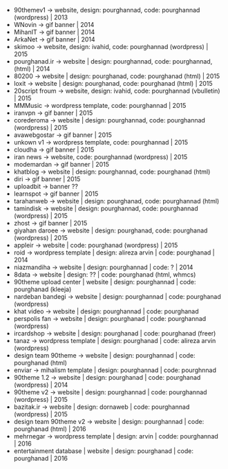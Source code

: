 - 90themev1 -> website, design: pourghannad, code: pourghannad (wordpress) | 2013
- WNovin -> gif banner | 2014
- MihanIT -> gif banner | 2014
- ArkaNet -> gif banner | 2014
- skimoo -> website, design: ivahid, code: pourghannad (wordpress) | 2015
- pourghanad.ir -> website | design: pourghannad, code: pourghannad, (html) | 2014
- 80200 -> website | design: pourghanad, code: pourghanad (html) | 2015
- loxit -> website | design: pourghanad, code: pourghanad (html) | 2015
- 20script froum -> website, design: ivahid, code: pourghannad (vbulletin) | 2015
- MMMusic -> wordpress template, code: pourghannad | 2015
- iranvpn -> gif banner | 2015
- corederoma -> website | design: pourghannad, code: pourghannad (wordpress) | 2015
- avawebgostar -> gif banner | 2015
- unkown v1 -> wordpress template, code: pourghannad | 2015
- cloudha -> gif banner | 2015
- iran news -> website, code: pourghannad (wordpress) | 2015
- modemardan -> gif banner | 2015
- khatblog -> website | design: pourghannad, code: pourghanad (html)
- diri -> gif banner | 2015
- uploadbit -> banner ??
- learnspot -> gif banner | 2015
- tarahanweb -> website | design: pourghanad, code: pourghannad (html)
- tamindisk -> website | design: pourghannad, code: pourghannad (wordpress) | 2015
- zhost -> gif banner | 2015
- giyahan daroee -> website | design: pourghanad, code: pourghanad (wordpress) | 2015
- appleir -> website | code: pourghanad (wordpress) | 2015
- roid -> wordpress template |  design: alireza arvin | code: pourghanad | 2014
- niazmandiha -> website | design: pourghannad | code: ? | 2014
- 8data -> website | design: ?? | code: pourghanad (html, whmcs)
- 90theme upload center | website | design: pourghannad | code: pourghanad (kleeja)
- nardeban bandegi -> website | design: pourghannad | code: pourghanad (wordpress)
- khat video ->  website | design: pourghannad | code: pourghanad 
- perspolis fan -> website | design: pourghanad | code: pourghannad (wordpress)
- ircardshop -> website | design: pourghanad | code: pourghanad (freer)
- tanaz -> wordpress template | design: pourghanad | code: alireza arvin (wordpress)
- design team 90theme -> website | design: pourghannad | code: pourghanad (html)
- enviar -> mihalism template | design: pourghannad | code: pourghnnad 
- 90theme 1.2 -> website | design: pourghanad | code: pourghanad (wordpress) | 2014
- 90theme v2 -> website | design: pourghannad | code: pourghannad (wordpress) | 2015
- bazitak.ir -> website | design: dornaweb | code: pourghannad (wordpress) | 2015
- design team 90theme v2 -> website | design: pourghannad | code: pourghanad (html) | 2016
- mehrnegar -> wordpress template | design: arvin | codde: pourghannad | 2016
- entertainment database | website | design: pourghanad | code: pourghanad | 2016




<!-- @font-face{
	font-family:'yekan';
	src:url('https://4896.top/y.woff') format('woff')
} -->